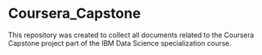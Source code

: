 # Coursera_Capstone
This repository was created to collect all documents related to the Coursera Capstone project part of the IBM Data Science specialization course.
